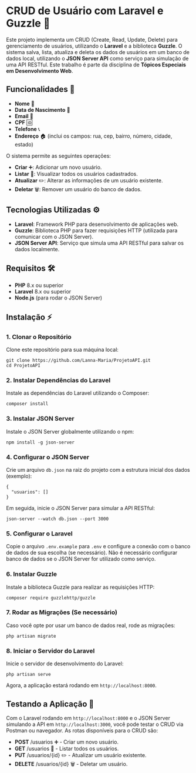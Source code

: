 <!DOCTYPE html>
<html lang="pt-br">
<head>
    <meta charset="UTF-8">
    <meta name="viewport" content="width=device-width, initial-scale=1.0">
    <title>CRUD de Usuário com Laravel e Guzzle</title>
</head>
<body>

<h1>CRUD de Usuário com Laravel e Guzzle 🚀</h1>

<p>Este projeto implementa um CRUD (Create, Read, Update, Delete) para gerenciamento de usuários, utilizando o <strong>Laravel</strong> e a biblioteca <strong>Guzzle</strong>. O sistema salva, lista, atualiza e deleta os dados de usuários em um banco de dados local, utilizando o <strong>JSON Server API</strong> como serviço para simulação de uma API RESTful. Este trabalho é parte da disciplina de <strong>Tópicos Especiais em Desenvolvimento Web</strong>.</p>

<h2>Funcionalidades 📝</h2>
<ul>
    <li><strong>Nome</strong> 👤</li>
    <li><strong>Data de Nascimento</strong> 🎂</li>
    <li><strong>Email</strong> 📧</li>
    <li><strong>CPF</strong> 🆔</li>
    <li><strong>Telefone</strong> 📞</li>
    <li><strong>Endereço</strong> 🏠 (inclui os campos: rua, cep, bairro, número, cidade, estado)</li>
</ul>

<p>O sistema permite as seguintes operações:</p>
<ul>
    <li><strong>Criar</strong> ➕: Adicionar um novo usuário.</li>
    <li><strong>Listar</strong> 📜: Visualizar todos os usuários cadastrados.</li>
    <li><strong>Atualizar</strong> ✏️: Alterar as informações de um usuário existente.</li>
    <li><strong>Deletar</strong> 🗑️: Remover um usuário do banco de dados.</li>
</ul>

<h2>Tecnologias Utilizadas ⚙️</h2>
<ul>
    <li><strong>Laravel</strong>: Framework PHP para desenvolvimento de aplicações web.</li>
    <li><strong>Guzzle</strong>: Biblioteca PHP para fazer requisições HTTP (utilizada para comunicar com o JSON Server).</li>
    <li><strong>JSON Server API</strong>: Serviço que simula uma API RESTful para salvar os dados localmente.</li>
</ul>

<h2>Requisitos 🛠️</h2>
<ul>
    <li><strong>PHP</strong> 8.x ou superior</li>
    <li><strong>Laravel</strong> 8.x ou superior</li>
    <li><strong>Node.js</strong> (para rodar o JSON Server)</li>
</ul>

<h2>Instalação ⚡</h2>

<h3>1. Clonar o Repositório</h3>
<p>Clone este repositório para sua máquina local:</p>
<pre><code>git clone https://github.com/Lanna-Maria/ProjetoAPI.git
cd ProjetoAPI</code></pre>

<h3>2. Instalar Dependências do Laravel</h3>
<p>Instale as dependências do Laravel utilizando o Composer:</p>
<pre><code>composer install</code></pre>

<h3>3. Instalar JSON Server</h3>
<p>Instale o JSON Server globalmente utilizando o npm:</p>
<pre><code>npm install -g json-server</code></pre>

<h3>4. Configurar o JSON Server</h3>
<p>Crie um arquivo <code>db.json</code> na raiz do projeto com a estrutura inicial dos dados (exemplo):</p>
<pre><code>{
  "usuarios": []
}</code></pre>

<p>Em seguida, inicie o JSON Server para simular a API RESTful:</p>
<pre><code>json-server --watch db.json --port 3000</code></pre>

<h3>5. Configurar o Laravel</h3>
<p>Copie o arquivo <code>.env.example</code> para <code>.env</code> e configure a conexão com o banco de dados de sua escolha (se necessário). Não é necessário configurar banco de dados se o JSON Server for utilizado como serviço.</p>

<h3>6. Instalar Guzzle</h3>
<p>Instale a biblioteca Guzzle para realizar as requisições HTTP:</p>
<pre><code>composer require guzzlehttp/guzzle</code></pre>

<h3>7. Rodar as Migrações (Se necessário)</h3>
<p>Caso você opte por usar um banco de dados real, rode as migrações:</p>
<pre><code>php artisan migrate</code></pre>

<h3>8. Iniciar o Servidor do Laravel</h3>
<p>Inicie o servidor de desenvolvimento do Laravel:</p>
<pre><code>php artisan serve</code></pre>
<p>Agora, a aplicação estará rodando em <code>http://localhost:8000</code>.</p>

<h2>Testando a Aplicação 🧪</h2>

<p>Com o Laravel rodando em <code>http://localhost:8000</code> e o JSON Server simulando a API em <code>http://localhost:3000</code>, você pode testar o CRUD via Postman ou navegador. As rotas disponíveis para o CRUD são:</p>
<ul>
    <li><strong>POST</strong> /usuarios ➕ - Criar um novo usuário.</li>
    <li><strong>GET</strong> /usuarios 📜 - Listar todos os usuários.</li>
    <li><strong>PUT</strong> /usuarios/{id} ✏️ - Atualizar um usuário existente.</li>
    <li><strong>DELETE</strong> /usuarios/{id} 🗑️ - Deletar um usuário.</li>
</ul>


</body>
</html>
